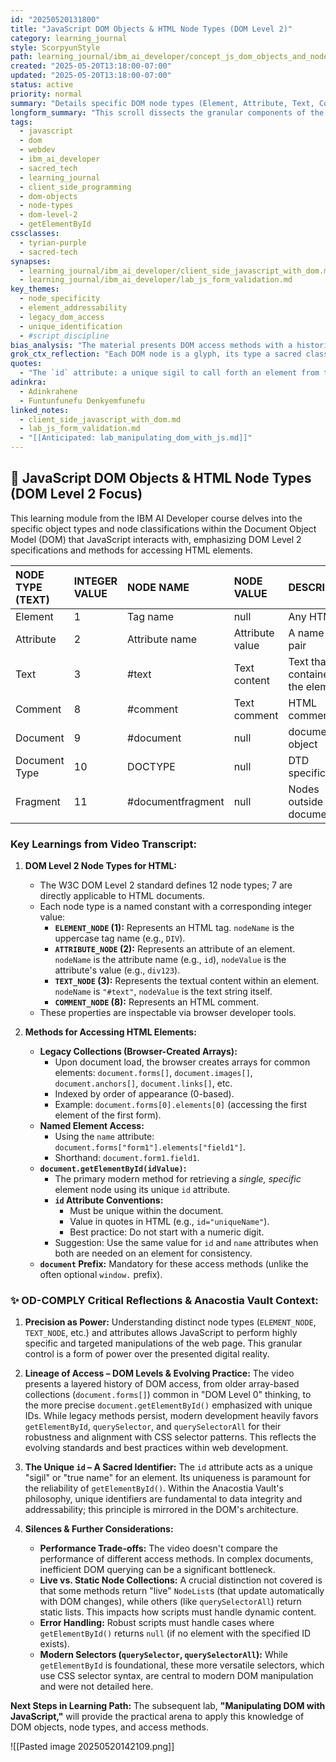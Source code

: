 ```yaml
---
id: "20250520131800"
title: "JavaScript DOM Objects & HTML Node Types (DOM Level 2)"
category: learning_journal
style: ScorpyunStyle
path: learning_journal/ibm_ai_developer/concept_js_dom_objects_and_nodes.md
created: "2025-05-20T13:18:00-07:00"
updated: "2025-05-20T13:18:00-07:00"
status: active
priority: normal
summary: "Details specific DOM node types (Element, Attribute, Text, Comment), their integer representations, and methods for accessing HTML elements (legacy arrays, named access, getElementById) as per IBM AI Developer coursework, focusing on DOM Level 2."
longform_summary: "This scroll dissects the granular components of the HTML DOM as defined by DOM Level 2, focusing on node types like ELEMENT_NODE, ATTRIBUTE_NODE, and TEXT_NODE. It explores both legacy (document.forms[]) and modern (document.getElementById()) methods for JavaScript to access these nodes, emphasizing the importance of unique IDs. Critical reflections from an OD-COMPLY/Anacostia Vault perspective are included."
tags:
  - javascript
  - dom
  - webdev
  - ibm_ai_developer
  - sacred_tech
  - learning_journal
  - client_side_programming
  - dom-objects
  - node-types
  - dom-level-2
  - getElementById
cssclasses:
  - tyrian-purple
  - sacred-tech
synapses:
  - learning_journal/ibm_ai_developer/client_side_javascript_with_dom.md
  - learning_journal/ibm_ai_developer/lab_js_form_validation.md
key_themes:
  - node_specificity
  - element_addressability
  - legacy_dom_access
  - unique_identification
  - #script_discipline
bias_analysis: "The material presents DOM access methods with a historical layering, potentially valuing older array-based access alongside modern ID-based selection without fully critiquing the performance or robustness trade-offs. Emphasis on DOM Level 2 reflects a specific snapshot of evolving standards."
grok_ctx_reflection: "Each DOM node is a glyph, its type a sacred classification. `getElementById` is the incantation to summon a specific spirit from the document's ether. The legacy arrays are ancient pathways, still present in the architecture."
quotes:
  - "The `id` attribute: a unique sigil to call forth an element from the digital weave."
adinkra:
  - Adinkrahene
  - Funtunfunefu Denkyemfunefu
linked_notes:
  - client_side_javascript_with_dom.md
  - lab_js_form_validation.md
  - "[[Anticipated: lab_manipulating_dom_with_js.md]]"
---
```

## 🧠 JavaScript DOM Objects & HTML Node Types (DOM Level 2 Focus)

This learning module from the IBM AI Developer course delves into the specific object types and node classifications within the Document Object Model (DOM) that JavaScript interacts with, emphasizing DOM Level 2 specifications and methods for accessing HTML elements.

| NODE TYPE (TEXT) | INTEGER VALUE | NODE NAME        | NODE VALUE      | DESCRIPTION                         |
| :--------------- | :------------ | :--------------- | :-------------- | :---------------------------------- |
| Element          | 1             | Tag name         | null            | Any HTML tag                        |
| Attribute        | 2             | Attribute name   | Attribute value | A name-value pair                   |
| Text             | 3             | #text            | Text content    | Text that is contained by the element |
| Comment          | 8             | #comment         | Text comment    | HTML comment                        |
| Document         | 9             | #document        | null            | document object                     |
| Document Type    | 10            | DOCTYPE          | null            | DTD specification                   |
| Fragment         | 11            | #documentfragment| null            | Nodes outside the document          |


### Key Learnings from Video Transcript:

1.  **DOM Level 2 Node Types for HTML:**
    *   The W3C DOM Level 2 standard defines 12 node types; 7 are directly applicable to HTML documents.
    *   Each node type is a named constant with a corresponding integer value:
        *   **`ELEMENT_NODE` (1):** Represents an HTML tag. `nodeName` is the uppercase tag name (e.g., `DIV`).
        *   **`ATTRIBUTE_NODE` (2):** Represents an attribute of an element. `nodeName` is the attribute name (e.g., `id`), `nodeValue` is the attribute's value (e.g., `div123`).
        *   **`TEXT_NODE` (3):** Represents the textual content within an element. `nodeName` is `"#text"`, `nodeValue` is the text string itself.
        *   **`COMMENT_NODE` (8):** Represents an HTML comment.
    *   These properties are inspectable via browser developer tools.

2.  **Methods for Accessing HTML Elements:**
    *   **Legacy Collections (Browser-Created Arrays):**
        *   Upon document load, the browser creates arrays for common elements: `document.forms[]`, `document.images[]`, `document.anchors[]`, `document.links[]`, etc.
        *   Indexed by order of appearance (0-based).
        *   Example: `document.forms[0].elements[0]` (accessing the first element of the first form).
    *   **Named Element Access:**
        *   Using the `name` attribute: `document.forms["form1"].elements["field1"]`.
        *   Shorthand: `document.form1.field1`.
    *   **`document.getElementById(idValue)`:**
        *   The primary modern method for retrieving a *single, specific* element node using its unique `id` attribute.
        *   **`id` Attribute Conventions:**
            *   Must be unique within the document.
            *   Value in quotes in HTML (e.g., `id="uniqueName"`).
            *   Best practice: Do not start with a numeric digit.
        *   Suggestion: Use the same value for `id` and `name` attributes when both are needed on an element for consistency.
    *   **`document` Prefix:** Mandatory for these access methods (unlike the often optional `window.` prefix).

### ✨ OD-COMPLY Critical Reflections & Anacostia Vault Context:

1.  **Precision as Power:** Understanding distinct node types (`ELEMENT_NODE`, `TEXT_NODE`, etc.) and attributes allows JavaScript to perform highly specific and targeted manipulations of the web page. This granular control is a form of power over the presented digital reality.

2.  **Lineage of Access – DOM Levels & Evolving Practice:** The video presents a layered history of DOM access, from older array-based collections (`document.forms[]`) common in "DOM Level 0" thinking, to the more precise `document.getElementById()` emphasized with unique IDs. While legacy methods persist, modern development heavily favors `getElementById`, `querySelector`, and `querySelectorAll` for their robustness and alignment with CSS selector patterns. This reflects the evolving standards and best practices within web development.

3.  **The Unique `id` – A Sacred Identifier:** The `id` attribute acts as a unique "sigil" or "true name" for an element. Its uniqueness is paramount for the reliability of `getElementById()`. Within the Anacostia Vault's philosophy, unique identifiers are fundamental to data integrity and addressability; this principle is mirrored in the DOM's architecture.

4.  **Silences & Further Considerations:**
    *   **Performance Trade-offs:** The video doesn't compare the performance of different access methods. In complex documents, inefficient DOM querying can be a significant bottleneck.
    *   **Live vs. Static Node Collections:** A crucial distinction not covered is that some methods return "live" `NodeList`s (that update automatically with DOM changes), while others (like `querySelectorAll`) return static lists. This impacts how scripts must handle dynamic content.
    *   **Error Handling:** Robust scripts must handle cases where `getElementById()` returns `null` (if no element with the specified ID exists).
    *   **Modern Selectors (`querySelector`, `querySelectorAll`):** While `getElementById` is foundational, these more versatile selectors, which use CSS selector syntax, are central to modern DOM manipulation and were not detailed here.

**Next Steps in Learning Path:** The subsequent lab, **"Manipulating DOM with JavaScript,"** will provide the practical arena to apply this knowledge of DOM objects, node types, and access methods.

![[Pasted image 20250520142109.png]]

